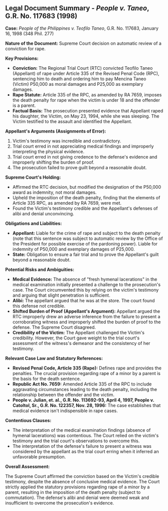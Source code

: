 ## Legal Document Summary - *People v. Taneo*, G.R. No. 117683 (1998)

**Case:** *People of the Philippines v. Teofilo Taneo*, G.R. No. 117683, January 16, 1998 (348 Phil. 277)

**Nature of the Document:** Supreme Court decision on automatic review of a conviction for rape.

**Key Provisions:**

*   **Conviction:** The Regional Trial Court (RTC) convicted Teofilo Taneo (Appellant) of rape under Article 335 of the Revised Penal Code (RPC), sentencing him to death and ordering him to pay Mencina Taneo (Victim) P50,000 as moral damages and P25,000 as exemplary damages.
*   **Rape Statute:** Article 335 of the RPC, as amended by RA 7659, imposes the death penalty for rape when the victim is under 18 and the offender is a parent.
*   **Factual Basis:** The prosecution presented evidence that Appellant raped his daughter, the Victim, on May 23, 1994, while she was sleeping.  The Victim testified to the assault and identified the Appellant.

**Appellant's Arguments (Assignments of Error):**

1.  Victim's testimony was incredible and contradictory.
2.  Trial court erred in not appreciating medical findings and improperly interpreting the physical evidence.
3.  Trial court erred in not giving credence to the defense's evidence and improperly shifting the burden of proof.
4.  The prosecution failed to prove guilt beyond a reasonable doubt.

**Supreme Court's Holding:**

*   Affirmed the RTC decision, but modified the designation of the P50,000 award as indemnity, not moral damages.
*   Upheld the imposition of the death penalty, finding that the elements of Article 335 RPC, as amended by RA 7659, were met.
*   Found the Victim's testimony credible and the Appellant's defenses of alibi and denial unconvincing.

**Obligations and Liabilities:**

*   **Appellant:** Liable for the crime of rape and subject to the death penalty (note that this sentence was subject to automatic review by the Office of the President for possible exercise of the pardoning power). Liable for indemnity of P50,000 and exemplary damages of P25,000.
*   **State:** Obligation to ensure a fair trial and to prove the Appellant's guilt beyond a reasonable doubt.

**Potential Risks and Ambiguities:**

*   **Medical Evidence:** The absence of "fresh hymenal lacerations" in the medical examination initially presented a challenge to the prosecution's case. The Court circumvented this by relying on the victim's testimony and arguing that slight penetration is sufficient.
*   **Alibi:** The appellant argued that he was at the store. The court found this defense not credible.
*   **Shifted Burden of Proof (Appellant's Argument):** Appellant argued the RTC improperly drew an adverse inference from the failure to present a corroborating witness and improperly shifted the burden of proof to the defense. The Supreme Court disagreed.
*   **Credibility of the Victim:** The Appellant challenged the Victim's credibility. However, the Court gave weight to the trial court's assessment of the witness's demeanor and the consistency of her testimony.

**Relevant Case Law and Statutory References:**

*   **Revised Penal Code, Article 335 (Rape):** Defines rape and provides the penalties.  The crucial provision regarding rape of a minor by a parent is the basis for the death sentence.
*   **Republic Act No. 7659:** Amended Article 335 of the RPC to include aggravating circumstances leading to the death penalty, including the relationship between the offender and the victim.
*   **People v. Julian, et. al., G.R. No. 113692-93, April 4, 1997, People v. Catoltol, Sr., G.R. No. 122357, Nov. 28, 1996:**  The case establishes that medical evidence isn't indispensible in rape cases.

**Contentious Clauses:**

*   The interpretation of the medical examination findings (absence of hymenal lacerations) was contentious. The Court relied on the victim's testimony and the trial court's observations to overcome this.
*   The interpretation of the defense's failure to present a witness was considered by the appellant as the trial court erring when it inferred an unfavorable presumption.

**Overall Assessment:**

The Supreme Court affirmed the conviction based on the Victim's credible testimony, despite the absence of conclusive medical evidence. The Court strictly applied the statutory provisions regarding rape of a minor by a parent, resulting in the imposition of the death penalty (subject to commutation). The defense's alibi and denial were deemed weak and insufficient to overcome the prosecution's evidence.
